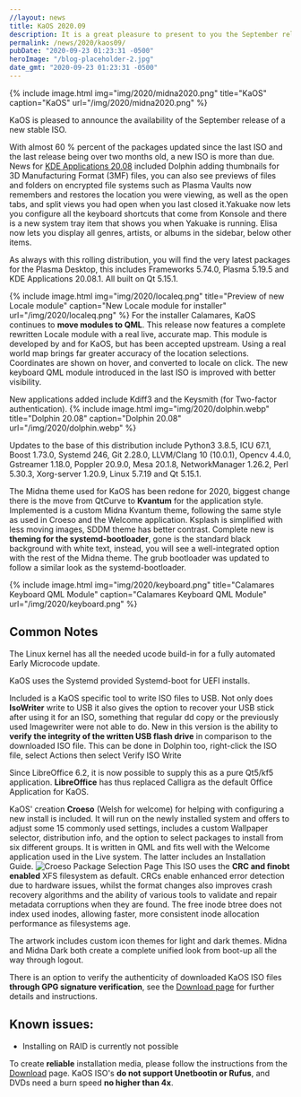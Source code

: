 ```yaml
---
//layout: news
title: KaOS 2020.09
description: It is a great pleasure to present to you the September release of a new stable ISO.
permalink: /news/2020/kaos09/
pubDate: "2020-09-23 01:23:31 -0500"
heroImage: "/blog-placeholder-2.jpg"
date_gmt: "2020-09-23 01:23:31 -0500"
---
```


{% include image.html
            img="img/2020/midna2020.png"
            title="KaOS"
            caption="KaOS"
            url="/img/2020/midna2020.png" %}

KaOS is pleased to announce the availability of the September release of a new stable ISO.

With almost 60 % percent of the packages updated since the last ISO and the last release being over two months old, a new ISO is more than due. News for [KDE Applications 20.08](https://kde.org/announcements/releases/2020-08-apps-update/) included Dolphin adding thumbnails for 3D Manufacturing Format (3MF) files, you can also see previews of files and folders on encrypted file systems such as Plasma Vaults now remembers and restores the location you were viewing, as well as the open tabs, and split views you had open when you last closed it.Yakuake now lets you configure all the keyboard shortcuts that come from Konsole and there is a new system tray item that shows you when Yakuake is running. Elisa now lets you display all genres, artists, or albums in the sidebar, below other items.

As always with this rolling distribution, you will find the very latest packages for the Plasma Desktop, this includes Frameworks 5.74.0, Plasma 5.19.5 and KDE Applications 20.08.1. All built on Qt 5.15.1.

{% include image.html
            img="img/2020/localeq.png"
            title="Preview of new Locale module"
            caption="New Locale module for installer"
            url="/img/2020/localeq.png" %}
For the installer Calamares, KaOS continues to **move modules to QML**. This release now features a complete rewritten Locale module with a real live, accurate map. This module is developed by and for KaOS, but has been accepted upstream. Using a real world map brings far greater accuracy of the location selections. Coordinates are shown on hover, and converted to locale on click. The new keyboard QML module introduced in the last ISO is improved with better visibility.

New applications added include Kdiff3 and the Keysmith (for Two-factor authentication).
{% include image.html
            img="img/2020/dolphin.webp"
            title="Dolphin 20.08"
            caption="Dolphin 20.08"
            url="/img/2020/dolphin.webp" %}

Updates to the base of this distribution include Python3 3.8.5, ICU 67.1, Boost 1.73.0, Systemd 246, Git 2.28.0, LLVM/Clang 10 (10.0.1), Opencv 4.4.0, Gstreamer 1.18.0, Poppler 20.9.0, Mesa 20.1.8, NetworkManager 1.26.2, Perl 5.30.3, Xorg-server 1.20.9, Linux 5.7.19 and Qt 5.15.1.

The Midna theme used for KaOS has been redone for 2020, biggest change there is the move from QtCurve to **Kvantum** for the application style. Implemented is a custom Midna Kvantum theme, following the same style as used in Croeso and the Welcome application.
Ksplash is simplified with less moving images, SDDM theme has better contrast. Complete new is **theming for the systemd-bootloader**, gone is the standard black background with white text, instead, you will see a well-integrated option with the rest of the Midna theme. The grub bootloader was updated to follow a similar look as the systemd-bootloader.

{% include image.html
            img="img/2020/keyboard.png"
            title="Calamares Keyboard QML Module"
            caption="Calamares Keyboard QML Module"
            url="/img/2020/keyboard.png" %}

## Common Notes

The Linux kernel has all the needed ucode build-in for a fully automated Early Microcode update.

KaOS uses the Systemd provided Systemd-boot for UEFI installs.

Included is a KaOS specific tool to write ISO files to USB. Not only does **IsoWriter** write to USB it also gives the option to recover your USB stick after using it for an ISO, something that regular dd copy or the previously used Imagewriter were not able to do. New in this version is the ability to **verify the integrity of the written USB flash drive** in comparison to the downloaded ISO file. This can be done in Dolphin too, right-click the ISO file, select Actions then select Verify ISO Write

Since LibreOffice 6.2, it is now possible to supply this as a pure Qt5/kf5 application. **LibreOffice** has thus replaced Calligra as the default Office Application for KaOS.

KaOS' creation **Croeso** (Welsh for welcome) for helping with configuring a new install is included. It will run on the newly installed system and offers to adjust some 15 commonly used settings, includes a custom Wallpaper selector, distribution info, and the option to select packages to install from six different groups. It is written in QML and fits well with the Welcome application used in the Live system. The latter includes an Installation Guide.
![](/2020/croeso_packages.png "Croeso Package Selection Page")
This ISO uses the **CRC and finobt enabled** XFS filesystem as default. CRCs enable enhanced error detection due to hardware issues, whilst the format changes also improves crash recovery algorithms and the ability of various tools to validate and repair metadata corruptions when they are found. The free inode btree does not index used inodes, allowing faster, more consistent inode allocation performance as filesystems age.

The artwork includes custom icon themes for light and dark themes. Midna and Midna Dark both create a complete unified look from boot-up all the way through logout.

There is an option to verify the authenticity of downloaded KaOS ISO files **through GPG signature verification**, see the [Download page](https://kaosx.us/pages/download/#authenticity-check) for further details and instructions.

## Known issues:

- Installing on RAID is currently not possible

To create **reliable** installation media, please follow the instructions from the [Download](http://kaosx.us/download/) page. KaOS ISO's **do not support Unetbootin or Rufus**, and DVDs need a burn speed **no higher than 4x**.
